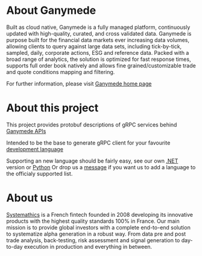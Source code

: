 # About Ganymede

Built as cloud native, Ganymede is a fully managed platform, continuously updated with high-quality, curated,
and cross validated data. Ganymede is purpose built for the financial data markets ever increasing data volumes,
allowing clients to query against large data sets, including tick-by-tick, sampled, daily, corporate actions,
ESG and reference data. Packed with a broad range of analytics, the solution is optimized for fast response times,
supports full order book natively and allows fine grained/customizable trade and quote conditions mapping and filtering.

For further information, please visit [Ganymede home page](https://ganymede.cloud) 

# About this project

This project provides protobuf descriptions of gRPC services behind [Ganymede APIs](https://ganymede.cloud/api-documentation.html)

Intended to be the base to generate gRPC client for your favourite [development language](https://grpc.io/docs/languages/)

Supporting an new language should be fairly easy, see our own [.NET](https://github.com/systemathics/sdk-dotnet) version or [Python](https://github.com/systemathics/sdk-python)
Or drop us a [message](https://ganymede.cloud/contact.html) if you want us to add a language to the officialy supported list.

# About us

[Systemathics](https://systemathics.com) is a French fintech founded in 2008 developing its innovative products with the highest quality standards 100% in France.
Our main mission is to provide global investors with a complete end-to-end solution to systematize alpha generation in a robust way.
From data pre and post trade analysis, back-testing, risk assessment and signal generation to day-to-day execution in production and everything in between.
